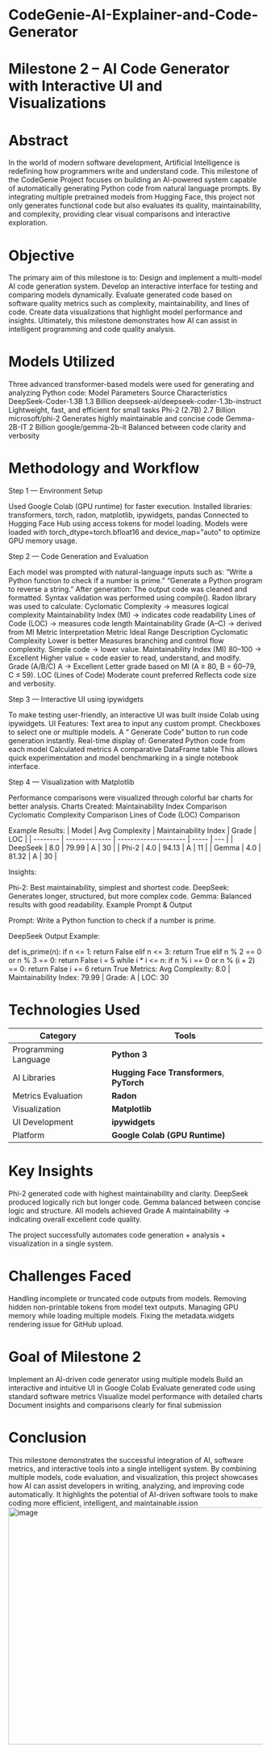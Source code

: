 # CodeGenie-AI-Explainer-and-Code-Generator
# Milestone 2 – AI Code Generator with Interactive UI and Visualizations

# Abstract
In the world of modern software development, Artificial Intelligence is redefining how programmers write and understand code.
This milestone of the CodeGenie Project focuses on building an AI-powered system capable of automatically generating Python code from natural language prompts.
By integrating multiple pretrained models from Hugging Face, this project not only generates functional code but also evaluates its quality, maintainability, and complexity, providing clear visual comparisons and interactive exploration.

# Objective
The primary aim of this milestone is to:
Design and implement a multi-model AI code generation system.
Develop an interactive interface for testing and comparing models dynamically.
Evaluate generated code based on software quality metrics such as complexity, maintainability, and lines of code.
Create data visualizations that highlight model performance and insights.
Ultimately, this milestone demonstrates how AI can assist in intelligent programming and code quality analysis.

# Models Utilized

Three advanced transformer-based models were used for generating and analyzing Python code:
Model	Parameters	Source	Characteristics
DeepSeek-Coder-1.3B	1.3 Billion	deepseek-ai/deepseek-coder-1.3b-instruct	Lightweight, fast, and efficient for small tasks
Phi-2 (2.7B)	2.7 Billion	microsoft/phi-2	Generates highly maintainable and concise code
Gemma-2B-IT	2 Billion	google/gemma-2b-it	Balanced between code clarity and verbosity

# Methodology and Workflow
Step 1 — Environment Setup

Used Google Colab (GPU runtime) for faster execution.
Installed libraries:
transformers, torch, radon, matplotlib, ipywidgets, pandas
Connected to Hugging Face Hub using access tokens for model loading.
Models were loaded with torch_dtype=torch.bfloat16 and device_map="auto" to optimize GPU memory usage.

Step 2 — Code Generation and Evaluation

Each model was prompted with natural-language inputs such as:
“Write a Python function to check if a number is prime.”
“Generate a Python program to reverse a string.”
After generation:
The output code was cleaned and formatted.
Syntax validation was performed using compile().
Radon library was used to calculate:
Cyclomatic Complexity → measures logical complexity
Maintainability Index (MI) → indicates code readability
Lines of Code (LOC) → measures code length
Maintainability Grade (A–C) → derived from MI
Metric Interpretation
Metric	Ideal Range	Description
Cyclomatic Complexity	Lower is better	Measures branching and control flow complexity. Simple code → lower value.
Maintainability Index (MI)	80–100 → Excellent	Higher value = code easier to read, understand, and modify.
Grade (A/B/C)	A → Excellent	Letter grade based on MI (A ≥ 80, B = 60–79, C ≤ 59).
LOC (Lines of Code)	Moderate count preferred	Reflects code size and verbosity.

Step 3 — Interactive UI using ipywidgets

To make testing user-friendly, an interactive UI was built inside Colab using ipywidgets.
UI Features:
Text area to input any custom prompt.
Checkboxes to select one or multiple models.
A “ Generate Code” button to run code generation instantly.
Real-time display of:
Generated Python code from each model
Calculated metrics
A comparative DataFrame table
This allows quick experimentation and model benchmarking in a single notebook interface.

Step 4 — Visualization with Matplotlib

Performance comparisons were visualized through colorful bar charts for better analysis.
Charts Created:
Maintainability Index Comparison
Cyclomatic Complexity Comparison
Lines of Code (LOC) Comparison

Example Results:
| Model    | Avg Complexity | Maintainability Index | Grade | LOC |
| -------- | -------------- | --------------------- | ----- | --- |
| DeepSeek | 8.0            | 79.99                 | A     | 30  |
| Phi-2    | 4.0            | 94.13                 | A     | 11  |
| Gemma    | 4.0            | 81.32                 | A     | 30  |

Insights:

Phi-2: Best maintainability, simplest and shortest code.
DeepSeek: Generates longer, structured, but more complex code.
Gemma: Balanced results with good readability.
Example Prompt & Output

Prompt: Write a Python function to check if a number is prime.

DeepSeek Output Example:

def is_prime(n):
    if n <= 1:
        return False
    elif n <= 3:
        return True
    elif n % 2 == 0 or n % 3 == 0:
        return False
    i = 5
    while i * i <= n:
        if n % i == 0 or n % (i + 2) == 0:
            return False
        i += 6
    return True
Metrics:
Avg Complexity: 8.0 | Maintainability Index: 79.99 | Grade: A | LOC: 30

# Technologies Used
| Category             | Tools                                      |
| -------------------- | ------------------------------------------ |
| Programming Language | **Python 3**                               |
| AI Libraries         | **Hugging Face Transformers**, **PyTorch** |
| Metrics Evaluation   | **Radon**                                  |
| Visualization        | **Matplotlib**                             |
| UI Development       | **ipywidgets**                             |
| Platform             | **Google Colab (GPU Runtime)**             |

# Key Insights

Phi-2 generated code with highest maintainability and clarity.
DeepSeek produced logically rich but longer code.
Gemma balanced between concise logic and structure.
All models achieved Grade A maintainability → indicating overall excellent code quality.

The project successfully automates code generation + analysis + visualization in a single system.

# Challenges Faced

Handling incomplete or truncated code outputs from models.
Removing hidden non-printable tokens from model text outputs.
Managing GPU memory while loading multiple models.
Fixing the metadata.widgets rendering issue for GitHub upload.

# Goal of Milestone 2

Implement an AI-driven code generator using multiple models
Build an interactive and intuitive UI in Google Colab
Evaluate generated code using standard software metrics
Visualize model performance with detailed charts
Document insights and comparisons clearly for final submission

# Conclusion

This milestone demonstrates the successful integration of AI, software metrics, and interactive tools into a single intelligent system.
By combining multiple models, code evaluation, and visualization, this project showcases how AI can assist developers in writing, analyzing, and improving code automatically.
It highlights the potential of AI-driven software tools to make coding more efficient, intelligent, and maintainable.ission
<img width="609" height="470" alt="image" src="https://github.com/user-attachments/assets/a8e3a92e-f0f2-47ad-ba6c-87193d2b1e4c" />


